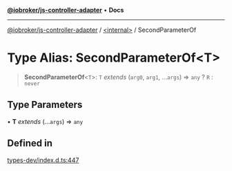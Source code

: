 [**@iobroker/js-controller-adapter**](../../README.md) • **Docs**

***

[@iobroker/js-controller-adapter](../../globals.md) / [\<internal\>](../README.md) / SecondParameterOf

# Type Alias: SecondParameterOf\<T\>

> **SecondParameterOf**\<`T`\>: `T` *extends* (`arg0`, `arg1`, ...`args`) => `any` ? `R` : `never`

## Type Parameters

• **T** *extends* (...`args`) => `any`

## Defined in

[types-dev/index.d.ts:447](https://github.com/ioBroker/ioBroker.js-controller/blob/b50a278725d350a15d2e89556fee6afed5154f0b/packages/types-dev/index.d.ts#L447)
